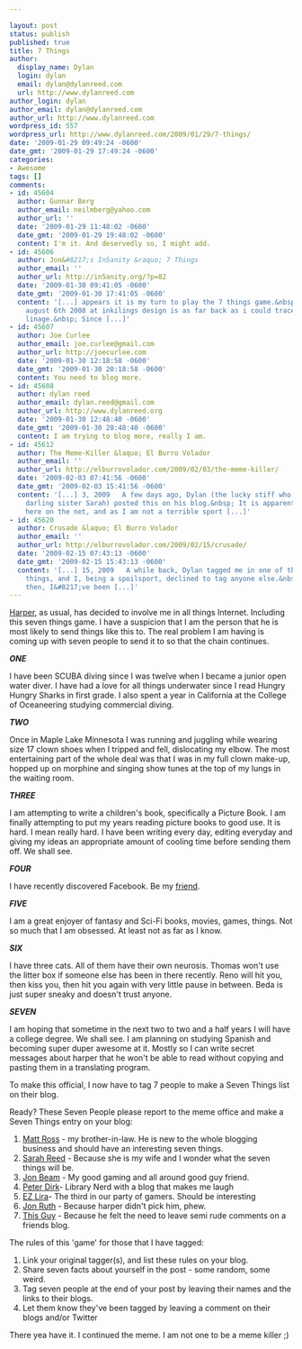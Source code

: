 ```yaml
---

layout: post
status: publish
published: true
title: 7 Things
author:
  display_name: Dylan
  login: dylan
  email: dylan@dylanreed.com
  url: http://www.dylanreed.com
author_login: dylan
author_email: dylan@dylanreed.com
author_url: http://www.dylanreed.com
wordpress_id: 557
wordpress_url: http://www.dylanreed.com/2009/01/29/7-things/
date: '2009-01-29 09:49:24 -0600'
date_gmt: '2009-01-29 17:49:24 -0600'
categories:
- Awesome
tags: []
comments:
- id: 45604
  author: Gunnar Berg
  author_email: neilmberg@yahoo.com
  author_url: ''
  date: '2009-01-29 11:48:02 -0600'
  date_gmt: '2009-01-29 19:48:02 -0600'
  content: I'm it. And deservedly so, I might add.
- id: 45606
  author: Jon&#8217;s In5anity &raquo; 7 Things
  author_email: ''
  author_url: http://in5anity.org/?p=82
  date: '2009-01-30 09:41:05 -0600'
  date_gmt: '2009-01-30 17:41:05 -0600'
  content: '[...] appears it is my turn to play the 7 things game.&nbsp; Thanks Dylan!&nbsp;
    august 6th 2008 at inkilings design is as far back as i could trace my 7 things
    linage.&nbsp; Since [...]'
- id: 45607
  author: Joe Curlee
  author_email: joe.curlee@gmail.com
  author_url: http://joecurlee.com
  date: '2009-01-30 12:18:58 -0600'
  date_gmt: '2009-01-30 20:18:58 -0600'
  content: You need to blog more.
- id: 45608
  author: dylan reed
  author_email: dylan.reed@gmail.com
  author_url: http://www.dylanreed.org
  date: '2009-01-30 12:48:40 -0600'
  date_gmt: '2009-01-30 20:48:40 -0600'
  content: I am trying to blog more, really I am.
- id: 45612
  author: The Meme-Killer &laquo; El Burro Volador
  author_email: ''
  author_url: http://elburrovolador.com/2009/02/03/the-meme-killer/
  date: '2009-02-03 07:41:56 -0600'
  date_gmt: '2009-02-03 15:41:56 -0600'
  content: '[...] 3, 2009   A few days ago, Dylan (the lucky stiff who married my
    darling sister Sarah) posted this on his blog.&nbsp; It is apparently a new meme
    here on the net, and as I am not a terrible sport [...]'
- id: 45620
  author: Crusade &laquo; El Burro Volador
  author_email: ''
  author_url: http://elburrovolador.com/2009/02/15/crusade/
  date: '2009-02-15 07:43:13 -0600'
  date_gmt: '2009-02-15 15:43:13 -0600'
  content: '[...] 15, 2009   A while back, Dylan tagged me in one of those online
    things, and I, being a spoilsport, declined to tag anyone else.&nbsp; But since
    then, I&#8217;ve been [...]'
---
```


[Harper][1], as usual, has decided to involve me in all things Internet. Including this seven things game. I have a suspicion that I am the person that he is most likely to send things like this to. The real problem I am having is coming up with seven people to send it to so that the chain continues. 

   [1]: http://nata2.org

_**ONE**_

I have been SCUBA diving since I was twelve when I became a junior open water diver. I have had a love for all things underwater since I read Hungry Hungry Sharks in first grade. I also spent a year in California at the College of Oceaneering studying commercial diving. 

_**TWO**_

Once in Maple Lake Minnesota I was running and juggling while wearing size 17 clown shoes when I tripped and fell, dislocating my elbow. The most entertaining part of the whole deal was that I was in my full clown make-up, hopped up on morphine and singing show tunes at the top of my lungs in the waiting room. 

**_THREE_**

I am attempting to write a children's book, specifically a Picture Book. I am finally attempting to put my years reading picture books to good use. It is hard. I mean really hard. I have been writing every day, editing everyday and giving my ideas an appropriate amount of cooling time before sending them off. We shall see.

**_FOUR_**

I have recently discovered Facebook. Be my [friend][2].

   [2]: http://www.facebook.com/people/Dylan-Reed/1223645577

**_FIVE_**

I am a great enjoyer of fantasy and Sci-Fi books, movies, games, things. Not so much that I am obsessed. At least not as far as I know.

**_SIX_**

I have three cats. All of them have their own neurosis. Thomas won't use the litter box if someone else has been in there recently. Reno will hit you, then kiss you, then hit you again with very little pause in between. Beda is just super sneaky and doesn't trust anyone.

**_SEVEN_**

I am hoping that sometime in the next two to two and a half years I will have a college degree. We shall see. I am planning on studying Spanish and becoming super duper awesome at it. Mostly so I can write secret messages about harper that he won't be able to read without copying and pasting them in a translating program. 

To make this official, I now have to tag 7 people to make a Seven Things list on their blog. 

Ready? These Seven People please report to the meme office and make a Seven Things entry on your blog: 

  1. [Matt Ross][3] - my brother-in-law. He is new to the whole blogging business and should have an interesting seven things. 
  2. [Sarah Reed][4] - Because she is my wife and I wonder what the seven things will be. 
  3. [Jon Beam][5] - My good gaming and all around good guy friend. 
  4. [Peter Dirk][6]- Library Nerd with a blog that makes me laugh 
  5. [EZ Lira][7]- The third in our party of gamers. Should be interesting 
  6. [Jon Ruth][8] - Because harper didn't pick him, phew. 
  7. [This Guy][9] - Because he felt the need to leave semi rude comments on a friends blog. 

   [3]: http://elburrovolador.com
   [4]: http://photodork.org
   [5]: http://blogs.myspace.com/index.cfm?fuseaction=blog.ListAll&friendID=306504962
   [6]: http://blogs.myspace.com/index.cfm?fuseaction=blog.ListAll&friendID=53158714
   [7]: http://profile.myspace.com/index.cfm?fuseaction=user.viewProfile&friendID=430704381
   [8]: http://in5anity.org/
   [9]: http://oakwoodlife.blogspot.com/

The rules of this 'game' for those that I have tagged: 

  1. Link your original tagger(s), and list these rules on your blog. 
  2. Share seven facts about yourself in the post - some random, some weird. 
  3. Tag seven people at the end of your post by leaving their names and the links to their blogs. 
  4. Let them know they've been tagged by leaving a comment on their blogs and/or Twitter

There yea have it. I continued the meme. I am not one to be a meme killer ;) 
